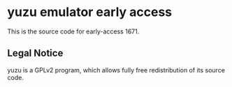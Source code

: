 yuzu emulator early access
=============

This is the source code for early-access 1671.

## Legal Notice

yuzu is a GPLv2 program, which allows fully free redistribution of its source code.